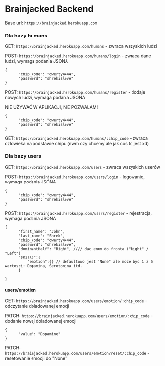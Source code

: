 # Brainjacked Backend

Base url: `https://brainjacked.herokuapp.com`

### Dla bazy humans

GET: `https://brainjacked.herokuapp.com/humans` - zwraca wszyskich ludzi

POST: `https://brainjacked.herokuapp.com/humans/login` - zwraca dane ludzi, wymaga podania JSONA
```
{
      "chip_code": "qwerty4444", 
      "password": "shrekislove"
}
```

POST: `https://brainjacked.herokuapp.com/humans/register` - dodaje nowych ludzi, wymaga podania JSONA

NIE UŻYWAĆ W APLIKACJI, NIE POZWALAM!


```
{
      "chip_code": "qwerty4444", 
      "password": "shrekislove"
}
```
GET: `https://brainjacked.herokuapp.com/humans/:chip_code` - zwraca czlowieka na podstawie chipu 
(nwm czy chcemy ale jak cos to jest xd)


### Dla bazy users

GET: `https://brainjacked.herokuapp.com/users` - zwraca wszyskich userów

POST: `https://brainjacked.herokuapp.com/users/login` - logowanie, wymaga podania JSONA
```
{
      "chip_code": "qwerty4444", 
      "password": "shrekislove"
}
```

POST: `https://brainjacked.herokuapp.com/users/register` - rejestracja, wymaga podania JSONA

```
{
      "first_name": "John",
      "last_name": "Shrek",
      "chip_code": "qwerty4444", 
      "password": "shrekislove",
      "dominantHalf": "Right", //// dac enum do fronta ("Right" / "Left")
      "skills":{
          "emotion":{} // defaultowo jest "None" ale moze byc 1 z 5 wartosci: Dopamina, Serotonina itd.
      }

}
```

#### users/emotion
GET: `https://brainjacked.herokuapp.com/users/emotion/:chip_code` - odczytanie doladowanej emocji

PATCH: `https://brainjacked.herokuapp.com/users/emotion/:chip_code` - dodanie nowej doladowanej emocji
```
{
      "value": "Dopamine"
}
```
PATCH: `https://brainjacked.herokuapp.com/users/emotion/reset/:chip_code` - resetowanie emocji do "None" 